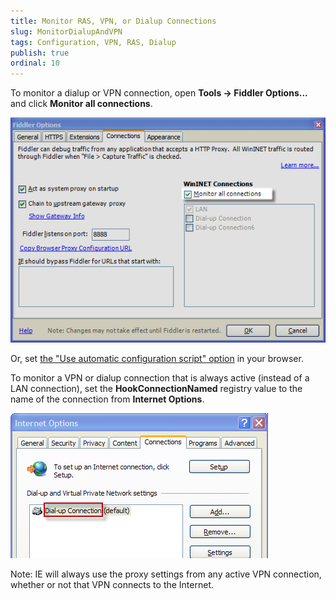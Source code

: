 ```yaml
---
title: Monitor RAS, VPN, or Dialup Connections
slug: MonitorDialupAndVPN
tags: Configuration, VPN, RAS, Dialup
publish: true
ordinal: 10
---
```


To monitor a dialup or VPN connection, open **Tools -> Fiddler Options...** and click **Monitor all connections**.

![Monitor all connections][1]

Or, set [the "Use automatic configuration script" option][2] in your browser.

To monitor a VPN or dialup connection that is always active (instead of a LAN connection), set the **HookConnectionNamed** registry value to the name of the connection from **Internet Options**. 

![Connection Name][3]

Note: IE will always use the proxy settings from any active VPN connection, whether or not that VPN connects to the Internet.

[1]: ../../images/MonitorDialupAndVPN/MonitorAllConnections.png
[2]: /ConfigureOtherBrowsers
[3]: ../../images/MonitorDialupAndVPN/ConnectionName.png
